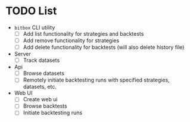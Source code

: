 # TODO List

* `bitbox` CLI utility
    - [ ] Add list functionality for strategies and backtests
    - [ ] Add remove functionality for strategies
    - [ ] Add delete functionality for backtests (will also delete history file)
* Server
    - [ ] Track datasets
* Api
    - [ ] Browse datasets
    - [ ] Remotely initiate backtesting runs with specified strategies, datasets, etc.
* Web UI
    - [ ] Create web ui
    - [ ] Browse backtests
    - [ ] Initiate backtesting runs
